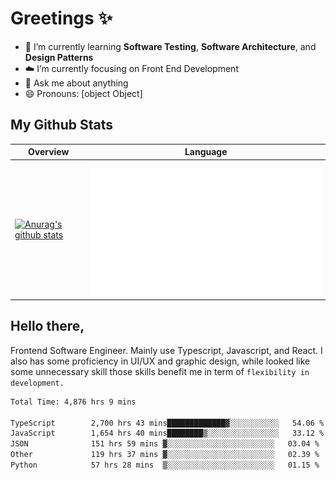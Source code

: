 # Greetings ✨

- 🌱 I’m currently learning **Software Testing**, **Software Architecture**, and **Design Patterns**
- ☁️ I’m currently focusing on Front End Development
- 💬 Ask me about anything
- 😄 Pronouns: [object Object]

## My Github Stats

| Overview | Language |
| --- | --- |
|[![Anurag's github stats](https://github-readme-stats.vercel.app/api?username=abui-am&count_private=true)](https://github.com/anuraghazra/github-readme-stats)|![Language](https://raw.githubusercontent.com/abui-am/stats/c6455f656dfce7acd3951e5ec5b25d72af0b2ee3/generated/languages.svg)|

## Hello there, 
Frontend Software Engineer. 
Mainly use Typescript, Javascript, and React. I also has some proficiency in UI/UX and graphic design, while looked like some unnecessary skill those skills benefit me in term of `flexibility in development.`


<!--START_SECTION:waka-->

```txt
Total Time: 4,876 hrs 9 mins

TypeScript        2,700 hrs 43 mins█████████████▓░░░░░░░░░░░   54.06 %
JavaScript        1,654 hrs 40 mins████████▒░░░░░░░░░░░░░░░░   33.12 %
JSON              151 hrs 59 mins ▓░░░░░░░░░░░░░░░░░░░░░░░░   03.04 %
Other             119 hrs 37 mins ▓░░░░░░░░░░░░░░░░░░░░░░░░   02.39 %
Python            57 hrs 28 mins  ▒░░░░░░░░░░░░░░░░░░░░░░░░   01.15 %
```

<!--END_SECTION:waka-->
